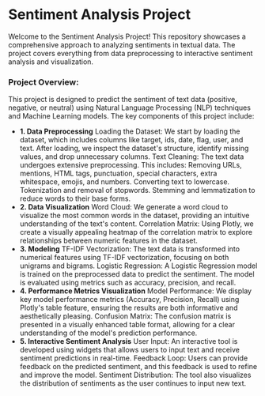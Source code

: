 # Sentiment Analysis Project
Welcome to the Sentiment Analysis Project! This repository showcases a comprehensive approach to analyzing sentiments in textual data. The project covers everything from data preprocessing to interactive sentiment analysis and visualization.

### Project Overview:
This project is designed to predict the sentiment of text data (positive, negative, or neutral) using Natural Language Processing (NLP) techniques and Machine Learning models. The key components of this project include:

- **1. Data Preprocessing**
Loading the Dataset: We start by loading the dataset, which includes columns like target, ids, date, flag, user, and text. After loading, we inspect the dataset's structure, identify missing values, and drop unnecessary columns.
Text Cleaning: The text data undergoes extensive preprocessing. This includes:
Removing URLs, mentions, HTML tags, punctuation, special characters, extra whitespace, emojis, and numbers.
Converting text to lowercase.
Tokenization and removal of stopwords.
Stemming and lemmatization to reduce words to their base forms.
- **2. Data Visualization**
Word Cloud: We generate a word cloud to visualize the most common words in the dataset, providing an intuitive understanding of the text's content.
Correlation Matrix: Using Plotly, we create a visually appealing heatmap of the correlation matrix to explore relationships between numeric features in the dataset.
- **3. Modeling**
TF-IDF Vectorization: The text data is transformed into numerical features using TF-IDF vectorization, focusing on both unigrams and bigrams.
Logistic Regression: A Logistic Regression model is trained on the preprocessed data to predict the sentiment. The model is evaluated using metrics such as accuracy, precision, and recall.
- **4. Performance Metrics Visualization**
Model Performance: We display key model performance metrics (Accuracy, Precision, Recall) using Plotly's table feature, ensuring the results are both informative and aesthetically pleasing.
Confusion Matrix: The confusion matrix is presented in a visually enhanced table format, allowing for a clear understanding of the model's prediction performance.
- **5. Interactive Sentiment Analysis**
User Input: An interactive tool is developed using widgets that allows users to input text and receive sentiment predictions in real-time.
Feedback Loop: Users can provide feedback on the predicted sentiment, and this feedback is used to refine and improve the model.
Sentiment Distribution: The tool also visualizes the distribution of sentiments as the user continues to input new text.
